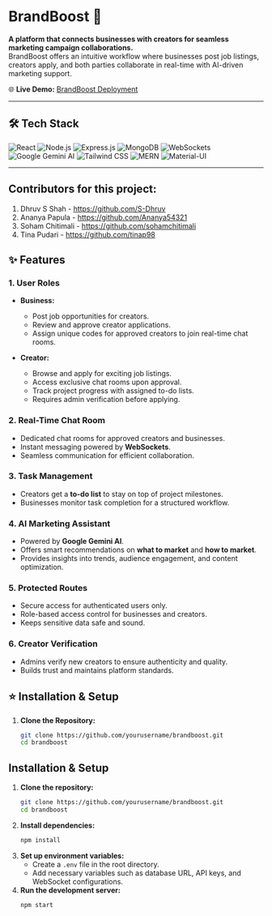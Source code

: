 # BrandBoost 🚀
**A platform that connects businesses with creators for seamless marketing campaign collaborations.**  
BrandBoost offers an intuitive workflow where businesses post job listings, creators apply, and both parties collaborate in real-time with AI-driven marketing support.  

🌐 **Live Demo:** [BrandBoost Deployment](https://brandboostshine.netlify.app)  

---

## 🛠️ Tech Stack  
![React](https://img.shields.io/badge/React-20232A?style=for-the-badge&logo=react&logoColor=61DAFB) ![Node.js](https://img.shields.io/badge/Node.js-43853D?style=for-the-badge&logo=node.js&logoColor=white) ![Express.js](https://img.shields.io/badge/Express.js-404D59?style=for-the-badge&logo=express&logoColor=white) ![MongoDB](https://img.shields.io/badge/MongoDB-4EA94B?style=for-the-badge&logo=mongodb&logoColor=white) ![WebSockets](https://img.shields.io/badge/WebSockets-010101?style=for-the-badge&logo=websocket&logoColor=white) ![Google Gemini AI](https://img.shields.io/badge/Gemini%20AI-4285F4?style=for-the-badge&logo=google&logoColor=white) ![Tailwind CSS](https://img.shields.io/badge/Tailwind_CSS-38B2AC?style=for-the-badge&logo=tailwind-css&logoColor=white) ![MERN](https://img.shields.io/badge/MERN-000000?style=for-the-badge&logo=mongodb&logoColor=white) ![Material-UI](https://img.shields.io/badge/Material--UI-0081CB?style=for-the-badge&logo=mui&logoColor=white)

---

## Contributors for this project:
1. Dhruv S Shah - https://github.com/S-Dhruv
2. Ananya Papula - https://github.com/Ananya54321
3. Soham Chitimali - https://github.com/sohamchitimali
4. Tina Pudari - https://github.com/tinap98

## ✨ Features  

### 1. User Roles  
- **Business:**  
  - Post job opportunities for creators.  
  - Review and approve creator applications.  
  - Assign unique codes for approved creators to join real-time chat rooms.  

- **Creator:**  
  - Browse and apply for exciting job listings.  
  - Access exclusive chat rooms upon approval.  
  - Track project progress with assigned to-do lists.  
  - Requires admin verification before applying.  

### 2. Real-Time Chat Room  
- Dedicated chat rooms for approved creators and businesses.  
- Instant messaging powered by **WebSockets**.  
- Seamless communication for efficient collaboration.  

### 3. Task Management  
- Creators get a **to-do list** to stay on top of project milestones.  
- Businesses monitor task completion for a structured workflow.  

### 4. AI Marketing Assistant  
- Powered by **Google Gemini AI**.  
- Offers smart recommendations on **what to market** and **how to market**.  
- Provides insights into trends, audience engagement, and content optimization.  

### 5. Protected Routes  
- Secure access for authenticated users only.  
- Role-based access control for businesses and creators.  
- Keeps sensitive data safe and sound.  

### 6. Creator Verification  
- Admins verify new creators to ensure authenticity and quality.  
- Builds trust and maintains platform standards.
  

## ⭐ Installation & Setup  
1. **Clone the Repository:**  
   ```sh
   git clone https://github.com/yourusername/brandboost.git
   cd brandboost

## Installation & Setup
1. **Clone the repository:**
   ```sh
   git clone https://github.com/yourusername/brandboost.git
   cd brandboost
   ```
2. **Install dependencies:**
   ```sh
   npm install
   ```
3. **Set up environment variables:**
   - Create a `.env` file in the root directory.
   - Add necessary variables such as database URL, API keys, and WebSocket configurations.
4. **Run the development server:**
   ```sh
   npm start
   ```

